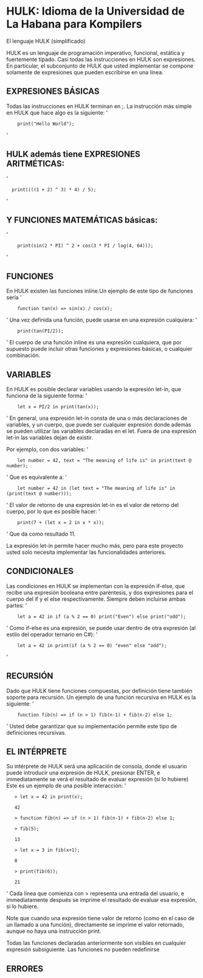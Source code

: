 # HULK: Idioma de la Universidad de La Habana para Kompilers

El lenguaje HULK (simplificado)

HULK es un lenguaje de programación imperativo, funcional, estática y fuertemente tipado. Casi todas las instrucciones en HULK son expresiones. En particular, el subconjunto de HULK que usted implementar se compone solamente de expresiones que pueden escribirse en una línea.

## EXPRESIONES BÁSICAS
Todas las instrucciones en HULK terminan en ;. La instrucción más simple en HULK que hace algo es la siguiente:
'

        print("Hello World");

'
## HULK además tiene EXPRESIONES ARITMÉTICAS:
'
     
      print((((1 + 2) ^ 3) * 4) / 5);

'
## Y FUNCIONES MATEMÁTICAS básicas:
'

        print(sin(2 * PI) ^ 2 + cos(3 * PI / log(4, 64)));

'
## FUNCIONES
En HULK existen las funciones inline.Un ejemplo de este tipo de funciones sería
'

        function tan(x) => sin(x) / cos(x);

'
Una vez definida una función, puede usarse en una expresión cualquiera:
'

        print(tan(PI/2));

'
El cuerpo de una función inline es una expresión cualquiera, que por supuesto puede incluir otras funciones y expresiones básicas, o cualquier combinación.

## VARIABLES
En HULK es posible declarar variables usando la expresión let-in, que funciona de la siguiente forma:
'

        let x = PI/2 in print(tan(x));

'
En general, una expresión let-in consta de una o más declaraciones de variables, y un cuerpo, que puede ser cualquier expresión donde además se pueden utilizar las variables declaradas en el let. Fuera de una expresión let-in las variables dejan de existir.

Por ejemplo, con dos variables:
'

        let number = 42, text = "The meaning of life is" in print(text @ number);

'
Que es equivalente a:
'
 
        let number = 42 in (let text = "The meaning of life is" in (print(text @ number)));

'
El valor de retorno de una expresión let-in es el valor de retorno del cuerpo, por lo que es posible hacer:
'

        print(7 + (let x = 2 in x * x));

'
Que da como resultado 11.

La expresión let-in permite hacer mucho más, pero para este proyecto usted solo necesita implementar las funcionalidades anteriores.

## CONDICIONALES
Las condiciones en HULK se implementan con la expresión if-else, que recibe una expresión booleana entre paréntesis, y dos expresiones para el cuerpo del if y el else respectivamente. Siempre deben incluirse ambas partes:
'
        
        let a = 42 in if (a % 2 == 0) print("Even") else print("odd");

'
Como if-else es una expresión, se puede usar dentro de otra expresión (al estilo del operador ternario en C#):
'

        let a = 42 in print(if (a % 2 == 0) "even" else "odd");

'
## RECURSIÓN
Dado que HULK tiene funciones compuestas, por definición tiene también soporte para recursión. Un ejemplo de una función recursiva en HULK es la siguiente:
'

        function fib(n) => if (n > 1) fib(n-1) + fib(n-2) else 1;

'
Usted debe garantizar que su implementación permite este tipo de definiciones recursivas.

## EL INTÉRPRETE
Su intérprete de HULK será una aplicación de consola, donde el usuario puede introducir una expresión de HULK, presionar ENTER, e immediatamente se verá el resultado de evaluar expresión (si lo hubiere) Este es un ejemplo de una posible interacción:
'

       > let x = 42 in print(x);
       
       42
       
       > function fib(n) => if (n > 1) fib(n-1) + fib(n-2) else 1;
       
       > fib(5);
      
       13
       
       > let x = 3 in fib(x+1);
       
       8
       
       > print(fib(6));
       
       21
'
Cada línea que comienza con > representa una entrada del usuario, e immediatamente después se imprime el resultado de evaluar esa expresión, si lo hubiere.

Note que cuando una expresión tiene valor de retorno (como en el caso de un llamado a una función), directamente se imprime el valor retornado, aunque no haya una instrucción print.

Todas las funciones declaradas anteriormente son visibles en cualquier expresión subsiguiente. Las funciones no pueden redefinirse

## ERRORES

